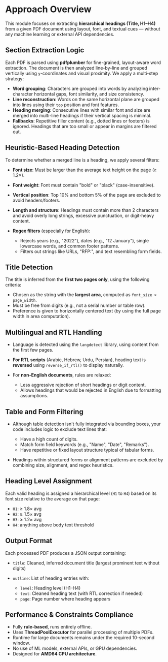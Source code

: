 
# Approach Overview

This module focuses on extracting **hierarchical headings (Title, H1–H4)** from a given PDF document using layout, font, and textual cues — without any machine learning or external API dependencies.

## Section Extraction Logic

Each PDF is parsed using **pdfplumber** for fine-grained, layout-aware word extraction. The document is then analyzed line-by-line and grouped vertically using `y`-coordinates and visual proximity. We apply a multi-step strategy:

* **Word grouping**: Characters are grouped into words by analyzing inter-character horizontal gaps, font similarity, and size consistency.
* **Line reconstruction**: Words on the same horizontal plane are grouped into lines using their `top` position and font features.
* **Heading merging**: Consecutive lines with similar font and size are merged into multi-line headings if their vertical spacing is minimal.
* **Fallbacks**: Repetitive filler content (e.g., dotted lines or footers) is ignored. Headings that are too small or appear in margins are filtered out.

## Heuristic-Based Heading Detection

To determine whether a merged line is a heading, we apply several filters:

* **Font size**: Must be larger than the average text height on the page (≥ 1.2×).
* **Font weight**: Font must contain "bold" or "black" (case-insensitive).
* **Vertical position**: Top 10% and bottom 5% of the page are excluded to avoid headers/footers.
* **Length and structure**: Headings must contain more than 2 characters and avoid overly long strings, excessive punctuation, or digit-heavy content.
* **Regex filters** (especially for English):

  * Rejects years (e.g., "2022"), dates (e.g., "12 January"), single lowercase words, and common footer patterns.
  * Filters out strings like URLs, "RFP:", and text resembling form fields.

## Title Detection

The title is inferred from the **first two pages only**, using the following criteria:

* Chosen as the string with the **largest area**, computed as `font_size × page_width`.
* Must be free from digits (e.g., not a serial number or table row).
* Preference is given to horizontally centered text (by using the full page width in area computation).

## Multilingual and RTL Handling

* Language is detected using the `langdetect` library, using content from the first few pages.
* **For RTL scripts** (Arabic, Hebrew, Urdu, Persian), heading text is **reversed** using `reverse_if_rtl()` to display naturally.
* For **non-English documents**, rules are relaxed:

  * Less aggressive rejection of short headings or digit content.
  * Allows headings that would be rejected in English due to formatting assumptions.

## Table and Form Filtering

* Although table detection isn't fully integrated via bounding boxes, your code includes logic to exclude text lines that:

  * Have a high count of digits.
  * Match form field keywords (e.g., "Name", "Date", "Remarks").
  * Have repetitive or fixed layout structure typical of tabular forms.
* Headings within structured forms or alignment patterns are excluded by combining size, alignment, and regex heuristics.

## Heading Level Assignment

Each valid heading is assigned a hierarchical level (`H1` to `H4`) based on its font size relative to the average on that page:

* `H1`: ≥ 1.8× avg
* `H2`: ≥ 1.5× avg
* `H3`: ≥ 1.2× avg
* `H4`: anything above body text threshold

## Output Format

Each processed PDF produces a JSON output containing:

* `title`: Cleaned, inferred document title (largest prominent text without digits)
* `outline`: List of heading entries with:

  * `level`: Heading level (H1–H4)
  * `text`: Cleaned heading text (with RTL correction if needed)
  * `page`: Page number where heading appears

## Performance & Constraints Compliance

* Fully **rule-based**, runs entirely offline.
* Uses **ThreadPoolExecutor** for parallel processing of multiple PDFs.
* Runtime for large documents remains under the required 10-second window.
* No use of ML models, external APIs, or GPU dependencies.
* Designed for **AMD64 CPU architecture**.
